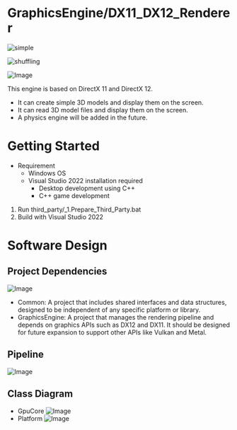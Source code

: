 # GraphicsEngine/DX11_DX12_Renderer
![simple](https://github.com/user-attachments/assets/9abc30d8-e34b-430e-8248-8abaa200aa52)

![shuffling](https://github.com/user-attachments/assets/4051dfe9-0e68-4afe-823f-cdbf2df5da52)

![Image](https://github.com/user-attachments/assets/2eaed775-20d3-462f-af89-da286abf11c0)

This engine is based on DirectX 11 and DirectX 12.
- It can create simple 3D models and display them on the screen.
- It can read 3D model files and display them on the screen.
- A physics engine will be added in the future.

# Getting Started
- Requirement
	- Windows OS
	- Visual Studio 2022 installation required
		- Desktop development using C++
		- C++ game development

1. Run third_party/_1.Prepare_Third_Party.bat
2. Build with Visual Studio 2022

# Software Design
## Project Dependencies
![Image](https://github.com/user-attachments/assets/6b556983-145e-43c1-aa5d-41b1ffc43e71)
- Common: A project that includes shared interfaces and data structures, designed to be independent of any specific platform or library.
- GraphicsEngine: A project that manages the rendering pipeline and depends on graphics APIs such as DX12 and DX11. It should be designed for future expansion to support other APIs like Vulkan and Metal.
## Pipeline
![Image](https://github.com/user-attachments/assets/c0b7338a-2b8f-4c0b-a273-13c5f907c703)
## Class Diagram
- GpuCore
![Image](https://github.com/user-attachments/assets/b83c87f0-8253-4a6e-88c3-70b61f90f16b)
- Platform
![Image](https://github.com/user-attachments/assets/3759e3d0-1411-4d2b-a505-b82576f75610)


